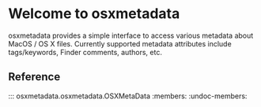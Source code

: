 # Welcome to osxmetadata

osxmetadata provides a simple interface to access various metadata about MacOS / OS X files.  Currently supported metadata attributes include tags/keywords, Finder comments, authors, etc.

## Reference

::: osxmetadata.osxmetadata.OSXMetaData
    :members:
    :undoc-members:
